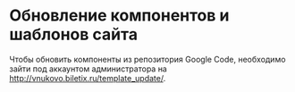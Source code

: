 # Обновление компонентов и шаблонов сайта #

Чтобы обновить компоненты из репозитория Google Code, необходимо зайти под аккаунтом администратора на http://vnukovo.biletix.ru/template_update/.